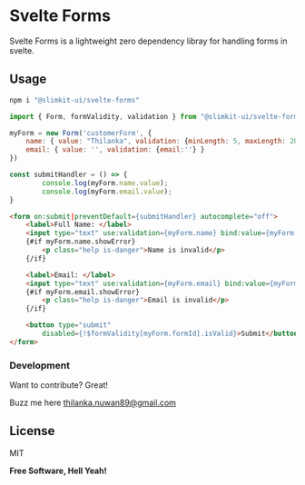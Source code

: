 # Svelte Forms

Svelte Forms is a lightweight zero dependency libray for handling forms in svelte. 

## Usage

```sh
npm i "@slimkit-ui/svelte-forms"
```

```javascript
import { Form, formValidity, validation } from "@slimkit-ui/svelte-forms";

myForm = new Form('customerForm', {
    name: { value: "Thilanka", validation: {minLength: 5, maxLength: 20}},
    email: { value: '', validation: {email:''} }
})

const submitHandler = () => {
        console.log(myForm.name.value);
        console.log(myForm.email.value);
}
```

```html
<form on:submit|preventDefault={submitHandler} autocomplete="off">
    <label>Full Name: </label>
    <input type="text" use:validation={myForm.name} bind:value={myForm.name.value} />
    {#if myForm.name.showError}
        <p class="help is-danger">Name is invalid</p>
    {/if}

    <label>Email: </label>
    <input type="text" use:validation={myForm.email} bind:value={myForm.email.value} />
    {#if myForm.email.showError}
        <p class="help is-danger">Email is invalid</p>
    {/if}

    <button type="submit"
        disabled={!$formValidity[myForm.formId].isValid}>Submit</button>
</form>
```

### Development

Want to contribute? Great!

Buzz me here thilanka.nuwan89@gmail.com

License
----

MIT


**Free Software, Hell Yeah!**